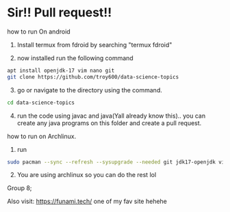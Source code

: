 # Sir!! Pull request!!


how to run On android

1. Install termux from fdroid by searching "termux fdroid"

2. now installed run the following command
```sh
apt install openjdk-17 vim nano git
git clone https://github.com/troy600/data-science-topics
```
3. go or navigate to the directory using the command.
```sh
cd data-science-topics
```
4. run the code using javac and java(Yall already know this).. you can create any java programs on this folder and create a pull request.

how to run on Archlinux.
1. run
```sh
sudo pacman --sync --refresh --sysupgrade --needed git jdk17-openjdk vim  # (-Syu --needed for short) you can use 8/18/13 if you want 
```
2. You are using archlinux so you can do the rest lol

Group 8;

Also visit: https://funami.tech/ one of my fav site hehehe
